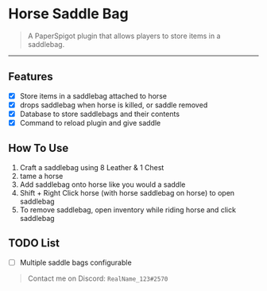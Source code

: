 # Horse Saddle Bag

> A PaperSpigot plugin that allows players to store items in a saddlebag.

---

## Features

- [x] Store items in a saddlebag attached to horse
- [x] drops saddlebag when horse is killed, or saddle removed
- [x] Database to store saddlebags and their contents
- [x] Command to reload plugin and give saddle

## How To Use

1. Craft a saddlebag using 8 Leather & 1 Chest
2. tame a horse
3. Add saddlebag onto horse like you would a saddle
4. Shift + Right Click horse (with horse saddlebag on horse) to open saddlebag
5. To remove saddlebag, open inventory while riding horse and click saddlebag

## TODO List

- [ ] Multiple saddle bags configurable

> Contact me on Discord: `RealName_123#2570`